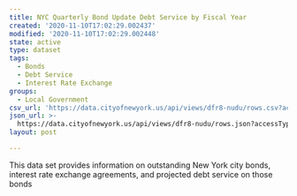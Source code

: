 ```yaml
---
title: NYC Quarterly Bond Update Debt Service by Fiscal Year
created: '2020-11-10T17:02:29.002437'
modified: '2020-11-10T17:02:29.002448'
state: active
type: dataset
tags:
  - Bonds
  - Debt Service
  - Interest Rate Exchange
groups:
  - Local Government
csv_url: 'https://data.cityofnewyork.us/api/views/dfr8-nudu/rows.csv?accessType=DOWNLOAD'
json_url: >-
  https://data.cityofnewyork.us/api/views/dfr8-nudu/rows.json?accessType=DOWNLOAD
layout: post

---
```

This data set provides information on outstanding New York city bonds, interest rate exchange agreements, and projected debt service on those bonds

